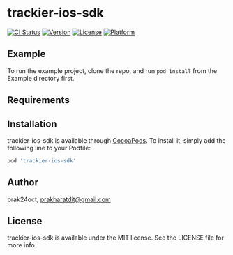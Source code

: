 # trackier-ios-sdk

[![CI Status](https://img.shields.io/travis/prak24oct/trackier-ios-sdk.svg?style=flat)](https://travis-ci.org/prak24oct/trackier-ios-sdk)
[![Version](https://img.shields.io/cocoapods/v/trackier-ios-sdk.svg?style=flat)](https://cocoapods.org/pods/trackier-ios-sdk)
[![License](https://img.shields.io/cocoapods/l/trackier-ios-sdk.svg?style=flat)](https://cocoapods.org/pods/trackier-ios-sdk)
[![Platform](https://img.shields.io/cocoapods/p/trackier-ios-sdk.svg?style=flat)](https://cocoapods.org/pods/trackier-ios-sdk)

## Example

To run the example project, clone the repo, and run `pod install` from the Example directory first.

## Requirements

## Installation

trackier-ios-sdk is available through [CocoaPods](https://cocoapods.org). To install
it, simply add the following line to your Podfile:

```ruby
pod 'trackier-ios-sdk'
```

## Author

prak24oct, prakharatdit@gmail.com

## License

trackier-ios-sdk is available under the MIT license. See the LICENSE file for more info.
